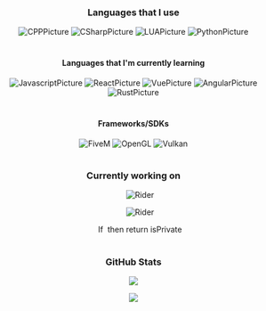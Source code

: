 <h3 align="center">Languages that I use</h3>
<p align="center">
  <img alt="CPPPicture"        src="https://img.shields.io/badge/C%2B%2B-545d68?style=for-the-badge&logo=c%2B%2B&logoColor=white">
  <img alt="CSharpPicture"     src="https://img.shields.io/badge/C%23-545d68?style=for-the-badge&logo=c-sharp&logoColor=white">
  <img alt="LUAPicture"        src="https://img.shields.io/badge/Lua-545d68?style=for-the-badge&logo=lua&logoColor=white">
  <img alt="PythonPicture"     src="https://img.shields.io/badge/Python-545d68?style=for-the-badge&logo=python&logoColor=white">
</p>

<h1></h1>

<h4 align="center">Languages that I'm currently learning</h4>
<p align="center">
  <img alt="JavascriptPicture" src="https://img.shields.io/badge/JavaScript-545d68?style=for-the-badge&logo=javascript&logoColor=white">
  <img alt="ReactPicture"     src="https://img.shields.io/badge/React-545d68?style=for-the-badge&logo=react&logoColor=white">
  <img alt="VuePicture"        src="https://img.shields.io/badge/Vue.js-545d68?style=for-the-badge&logo=vue.js&logoColor=white">
  <img alt="AngularPicture"        src="https://img.shields.io/badge/Angular-545d68?style=for-the-badge&logo=angular&logoColor=white">
  <img alt="RustPicture"       src="https://img.shields.io/badge/Rust-545d68?style=for-the-badge&logo=rust&logoColor=white">
</p>

<h1></h1>

<h4 align="center">Frameworks/SDKs</h4>
<p align="center">
  <img alt="FiveM" src="https://img.shields.io/badge/-FiveM-545d68?style=for-the-badge&logo=fivem&logoColor=white">
  <img alt="OpenGL" src="https://img.shields.io/badge/-OpenGL-545d68?style=for-the-badge&logo=opengl&logoColor=white">
  <img alt="Vulkan" src="https://img.shields.io/badge/-Vulkan-545d68?style=for-the-badge&logo=vulkan&logoColor=white">
</p>

<h1></h1>

<h3 align="center">Currently working on</h3>
<p align="center">
<ol align="center">
    <img alt="Rider" src="https://img.shields.io/badge/-FiveM-545d68?style=for-the-badge"><p>
   <img alt="Rider" src="https://img.shields.io/github/commit-activity/y/DirectRender/PrivateRepo?style=for-the-badge">
   <p>If <img alt="" src="https://img.shields.io/badge/-REPO%20NOT%20FOUND-e75c4b?style=for-the-badge"> then return isPrivate</p>
</ol>
</p>

<h1></h1>

<h3 align="center">GitHub Stats</h3>

<p align="center">
<img src="https://github-readme-stats.vercel.app/api?username=DirectRender&count_private=true&show_icons=true&theme=nord">
</p>

<p align="center">
<img src="https://github-readme-stats.vercel.app/api/top-langs/?username=DirectRender&count_private=true&layout=compact&theme=nord&langs_count=69">
</p>
